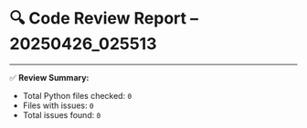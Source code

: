 # 🔍 Code Review Report – 20250426_025513

---

✅ **Review Summary:**
- Total Python files checked: `0`
- Files with issues: `0`
- Total issues found: `0`
